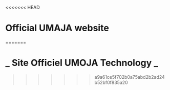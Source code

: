 <<<<<<< HEAD
# Official UMAJA website
=======
# _ Site Officiel UMOJA Technology _
>>>>>>> a9a61ce5f702b0a75abd2b2ad24b52bf0f835a20

